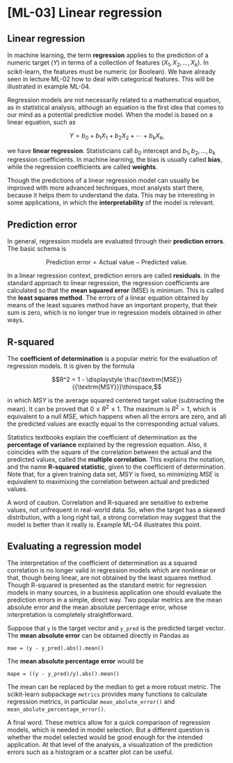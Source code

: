 # [ML-03] Linear regression

## Linear regression

In machine learning, the term **regression** applies to the prediction of a numeric target ($Y$) in terms of a collection of features ($X_1, X_2, \dots, X_k$). In scikit-learn, the features must be numeric (or Boolean). We have already seen in lecture ML-02 how to deal with categorical features. This will be illustrated in example ML-04. 

Regression models are not necessarily related to a mathematical equation, as in statistical analysis, although an equation is the first idea that comes to our mind as a potential  predictive model. When the model is based on a linear equation, such as

$$Y = b_0 + b_1X_1 + b_2X_2 + \cdots + b_kX_k,$$

we have **linear regression**. Statisticians call $b_0$ intercept and $b_1, b_2, \dots, b_k$ regression coefficients. In machine learning, the bias is usually called **bias**, while the regression coefficients are called **weights**.

Though the predictions of a linear regression model can usually be improved with more advanced techniques, most analysts start there, because it helps them to understand the data. This may be interesting in some applications, in which the **interpretability** of the model is relevant. 

## Prediction error

In general, regression models are evaluated through their **prediction errors**. The basic schema is

$$\textrm{Prediction\ error} = \textrm{Actual\ value} - \textrm{Predicted\ value}.$$

In a linear regression context, prediction errors are called **residuals**. In the standard approach to linear regression, the regression coefficients are calculated so that the **mean squared error** (MSE) is minimum. This is called the **least squares method**. The errors of a linear equation obtained by means of the least squares method have an important property, that their sum is zero, which is no longer true in regression models obtained in other ways. 

## R-squared

The **coefficient of determination** is a popular metric for the evaluation of regression models. It is given by the formula

$$R^2 = 1 - \displaystyle \frac{\textrm{MSE}}{{\textrm{MSY}}}\thinspace,$$ 

in which $MSY$ is the average squared centered target value (subtracting the mean). It can be proved that $0 \le R^2 \le 1$. The maximum is $R^2 = 1$, which is equivalent to a null $MSE$, which happens when all the errors are zero, and all the predicted values are exactly equal to the corresponding actual values.

Statistics textbooks explain the coefficient of determination as the **percentage of variance** explained by the regression equation. Also, it coincides with the square of the correlation between the actual and the predicted values, called the **multiple correlation**. This explains the notation, and the name **R-squared statistic**, given to the coefficient of determination. Note that, for a given training data set, $MSY$ is fixed, so minimizing $MSE$ is equivalent to maximixing the correlation between actual and predicted values.

A word of caution. Correlation and R-squared are sensitive to extreme values, not unfrequent in real-world data. So, when the target has a skewed distribution, with a long right tail, a strong correlation may suggest that the model is better than it really is. Example ML-04 illustrates this point.

## Evaluating a regression model

The interpretation of the coefficient of determination as a squared correlation is no longer valid in regression models which are nonlinear or that, though being linear, are not obtained by the least squares method. Though R-squared is presented as the standard metric for regression models in many sources, in a business application one should evaluate the prediction errors in a simple, direct way. Two popular metrics are the mean absolute error and the mean absolute percentage error, whose interpretation is completely straightforward.

Suppose that `y` is the target vector and `y_pred` is the predicted target vector. The **mean absolute error** can be obtained directly in Pandas as

```
mae = (y - y_pred).abs().mean()
```

The **mean absolute percentage error** would be

```
mape = ((y - y_pred)/y).abs().mean()
```

The mean can be replaced by the median to get a more robust metric. The scikit-learn subpackage `metrics` provides many functions to calculate regression metrics, in particular `mean_abolute_error()` and `mean_abolute_percentage_error()`.

A final word. These metrics allow for a quick comparison of regression models, which is needed in model selection. But a different question is whether the model selected would be good enough for the intended application. At that level of the analysis, a visualization of the prediction errors such as a histogram or a scatter plot can be useful.

